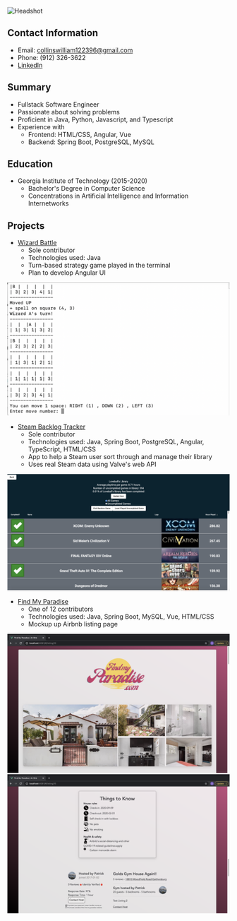 ![Headshot](https://intranet1.wpengine.com/wp-content/uploads/2021/01/William-Collins-Headshot.png)

## Contact Information
* Email: collinswilliam122396@gmail.com
* Phone: (912) 326-3622
* [LinkedIn](https://www.linkedin.com/in/william-collins-0a1963172/)

## Summary
* Fullstack Software Engineer
* Passionate about solving problems
* Proficient in Java, Python, Javascript, and Typescript
* Experience with
	* Frontend: HTML/CSS, Angular, Vue
	* Backend: Spring Boot, PostgreSQL, MySQL

## Education
* Georgia Institute of Technology (2015-2020)
	* Bachelor's Degree in Computer Science
	* Concentrations in Artificial Intelligence and Information Internetworks

## Projects
* [Wizard Battle](https://github.com/wcollins37/WizardBattle)
	* Sole contributor
	* Technologies used: Java
	* Turn-based strategy game played in the terminal
	* Plan to develop Angular UI

![wizard](assets/wizard.png)

* [Steam Backlog Tracker](https://github.com/wcollins37/steam-backlog-tracker)
	* Sole contributor
	* Technologies used: Java, Spring Boot, PostgreSQL, Angular, TypeScript, HTML/CSS
	* App to help a Steam user sort through and manage their library
	* Uses real Steam data using Valve's web API

![backlog](assets/backlog.png)

* [Find My Paradise](https://github.com/Smelser-Squad/FindMyParadise)
	* One of 12 contributors
	* Technologies used: Java, Spring Boot, MySQL, Vue, HTML/CSS
	* Mockup up Airbnb listing page

![paradise](assets/paradise.png)
![paradise2](assets/paradise2.png)
